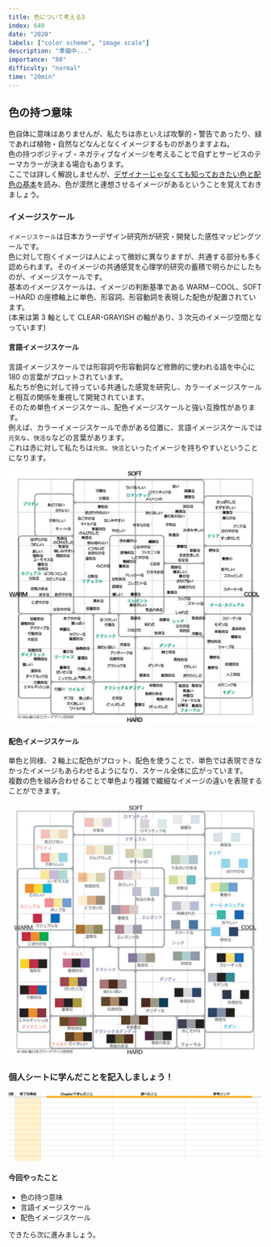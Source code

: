 ```yaml
---
title: 色について考える3
index: 640
date: "2020"
labels: ["color scheme", "image scale"]
description: "準備中..."
importance: "80"
difficulty: "normal"
time: "20min"
---
```


## 色の持つ意味

色自体に意味はありませんが、私たちは赤といえば攻撃的・警告であったり、緑であれば植物・自然などなんとなくイメージするものがありますよね。  
色の持つポジティブ・ネガティブなイメージを考えることで自ずとサービスのテーマカラーが決まる場合もあります。  
ここでは詳しく解説しませんが、[デザイナーじゃなくても知っておきたい色と配色の基本](https://baigie.me/officialblog/2021/01/27/color_theory/)を読み、色が漠然と連想させるイメージがあるということを覚えておきましょう。

### イメージスケール

`イメージスケール`は日本カラーデザイン研究所が研究・開発した感性マッピングツールです。  
色に対して抱くイメージは人によって微妙に異なりますが、共通する部分も多く認められます。そのイメージの共通感覚を心理学的研究の蓄積で明らかにしたものが、イメージスケールです。  
基本のイメージスケールは、イメージの判断基準である WARM－COOL、SOFT－HARD の座標軸上に単色、形容詞、形容動詞を表現した配色が配置されています。  
(本来は第 3 軸として CLEAR-GRAYISH の軸があり、3 次元のイメージ空間となっています)

#### 言語イメージスケール

言語イメージスケールでは形容詞や形容動詞など修飾的に使われる語を中心に 180 の言葉がプロットされています。  
私たちが色に対して持っている共通した感覚を研究し、カラーイメージスケールと相互の関係を重視して開発されています。  
そのため単色イメージスケール、配色イメージスケールと強い互換性があります。  
例えば、カラーイメージスケールで赤がある位置に、言語イメージスケールでは`元気な`、`快活な`などの言葉があります。  
これは赤に対して私たちは`元気`、`快活`といったイメージを持ちやすいということになります。

![language](./img/language.png)

#### 配色イメージスケール

単色と同様、２軸上に配色がプロット、配色を使うことで、単色では表現できなかったイメージもあらわせるようになり、スケール全体に広がっています。  
複数の色を組み合わせることで単色より複雑で繊細なイメージの違いを表現することができます。

![color-plot](./img/color-plot.png)

### 個人シートに学んだことを記入しましょう！

![sheet](../../assets/sheet.png)

#### 今回やったこと

- 色の持つ意味
- 言語イメージスケール
- 配色イメージスケール

できたら次に進みましょう。

